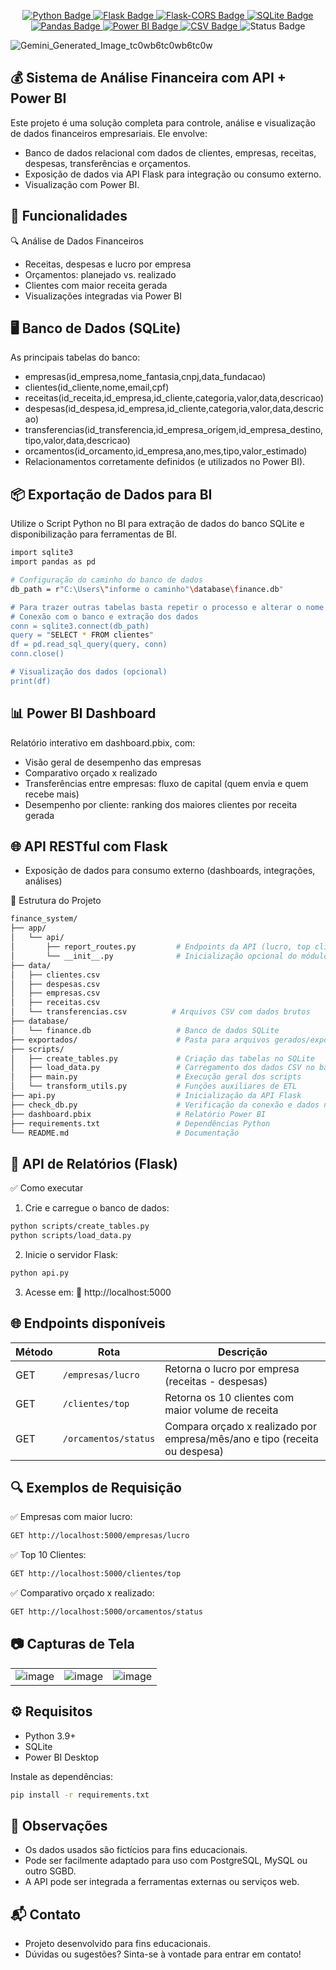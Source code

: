 <p align="center">
  <!-- Linguagem principal -->
  <a href="https://www.python.org/">
    <img src="https://img.shields.io/badge/-Python-3776AB?style=flat-square&logo=python&logoColor=white" alt="Python Badge" />
  </a>

  <!-- Framework web -->
  <a href="https://flask.palletsprojects.com/">
    <img src="https://img.shields.io/badge/-Flask-000000?style=flat-square&logo=flask&logoColor=white" alt="Flask Badge" />
  </a>

  <!-- CORS -->
  <a href="https://flask-cors.readthedocs.io/en/latest/">
    <img src="https://img.shields.io/badge/-Flask--CORS-00A1E0?style=flat-square&logo=flask&logoColor=white" alt="Flask-CORS Badge" />
  </a>

  <!-- Banco de dados -->
  <a href="https://www.sqlite.org/index.html">
    <img src="https://img.shields.io/badge/-SQLite-003B57?style=flat-square&logo=sqlite&logoColor=white" alt="SQLite Badge" />
  </a>

  <!-- Bibliotecas de dados -->
  <a href="https://pandas.pydata.org/">
    <img src="https://img.shields.io/badge/-Pandas-150458?style=flat-square&logo=pandas&logoColor=white" alt="Pandas Badge" />
  </a>

  <!-- Visualização -->
  <a href="https://powerbi.microsoft.com/">
    <img src="https://img.shields.io/badge/-Power%20BI-F2C811?style=flat-square&logo=powerbi&logoColor=black" alt="Power BI Badge" />
  </a>

  <!-- Dados -->
  <a href="https://en.wikipedia.org/wiki/Comma-separated_values">
    <img src="https://img.shields.io/badge/-CSV%20Files-FF8800?style=flat-square&logo=files&logoColor=white" alt="CSV Badge" />
  </a>

  <!-- Status -->
  <img src="https://img.shields.io/badge/status-em%20desenvolvimento-yellow?style=flat-square" alt="Status Badge" />
</p>


![Gemini_Generated_Image_tc0wb6tc0wb6tc0w](https://github.com/user-attachments/assets/a162d751-2eb5-4b20-8a20-64e511b2c687)
## 💰 Sistema de Análise Financeira com API + Power BI

Este projeto é uma solução completa para controle, análise e visualização de dados financeiros empresariais. Ele envolve:

- Banco de dados relacional com dados de clientes, empresas, receitas, despesas, transferências e orçamentos.
- Exposição de dados via API Flask para integração ou consumo externo.
- Visualização com Power BI.

## 🧠 Funcionalidades
🔍 Análise de Dados Financeiros
- Receitas, despesas e lucro por empresa
- Orçamentos: planejado vs. realizado
- Clientes com maior receita gerada
- Visualizações integradas via Power BI

## 🖥️ Banco de Dados (SQLite)
As principais tabelas do banco:

- empresas(id_empresa,nome_fantasia,cnpj,data_fundacao)
- clientes(id_cliente,nome,email,cpf)
- receitas(id_receita,id_empresa,id_cliente,categoria,valor,data,descricao)
- despesas(id_despesa,id_empresa,id_cliente,categoria,valor,data,descricao) 
- transferencias(id_transferencia,id_empresa_origem,id_empresa_destino,tipo,valor,data,descricao)
- orcamentos(id_orcamento,id_empresa,ano,mes,tipo,valor_estimado)
- Relacionamentos corretamente definidos (e utilizados no Power BI).

## 📦 Exportação de Dados para BI
Utilize o Script Python no BI para extração de dados do banco SQLite e disponibilização para ferramentas de BI.
```bash
import sqlite3
import pandas as pd

# Configuração do caminho do banco de dados
db_path = r"C:\Users\"informe o caminho"\database\finance.db"

# Para trazer outras tabelas basta repetir o processo e alterar o nome "clientes" para o nome da tabela que pretende exportar.
# Conexão com o banco e extração dos dados
conn = sqlite3.connect(db_path)
query = "SELECT * FROM clientes" 
df = pd.read_sql_query(query, conn)
conn.close()

# Visualização dos dados (opcional)
print(df)
```

## 📊 Power BI Dashboard
Relatório interativo em dashboard.pbix, com:
- Visão geral de desempenho das empresas
- Comparativo orçado x realizado
- Transferências entre empresas: fluxo de capital (quem envia e quem recebe mais)
- Desempenho por cliente: ranking dos maiores clientes por receita gerada



## 🌐 API RESTful com Flask
- Exposição de dados para consumo externo (dashboards, integrações, análises)

📁 Estrutura do Projeto
```bash
finance_system/
├── app/
│   └── api/
│       ├── report_routes.py         # Endpoints da API (lucro, top clientes, orçamentos)
│       └── __init__.py              # Inicialização opcional do módulo Flask
├── data/
│   ├── clientes.csv
│   ├── despesas.csv
│   ├── empresas.csv
│   ├── receitas.csv
│   └── transferencias.csv          # Arquivos CSV com dados brutos
├── database/
│   └── finance.db                   # Banco de dados SQLite
├── exportados/                      # Pasta para arquivos gerados/exportados
├── scripts/
│   ├── create_tables.py             # Criação das tabelas no SQLite
│   ├── load_data.py                 # Carregamento dos dados CSV no banco
│   ├── main.py                      # Execução geral dos scripts
│   └── transform_utils.py           # Funções auxiliares de ETL
├── api.py                           # Inicialização da API Flask
├── check_db.py                      # Verificação da conexão e dados no DB
├── dashboard.pbix                   # Relatório Power BI
├── requirements.txt                 # Dependências Python
└── README.md                        # Documentação

```

## 🔌 API de Relatórios (Flask)
✅ Como executar
1. Crie e carregue o banco de dados:
```bash
python scripts/create_tables.py
python scripts/load_data.py
```

2. Inicie o servidor Flask:
```bash
python api.py
```

3. Acesse em:
📍 http://localhost:5000

## 🌐 Endpoints disponíveis

| Método | Rota                  | Descrição                                                                                     |
|--------|-----------------------|-----------------------------------------------------------------------------------------------|
| GET    | `/empresas/lucro`     | Retorna o lucro por empresa (receitas - despesas)                                             |
| GET    | `/clientes/top`       | Retorna os 10 clientes com maior volume de receita                                            |
| GET    | `/orcamentos/status`  | Compara orçado x realizado por empresa/mês/ano e tipo (receita ou despesa)                    |

## 🔍 Exemplos de Requisição
✅ Empresas com maior lucro:
```bash
GET http://localhost:5000/empresas/lucro
```
✅ Top 10 Clientes:
```bash
GET http://localhost:5000/clientes/top
```
✅ Comparativo orçado x realizado:
```bash
GET http://localhost:5000/orcamentos/status
```

## 📷 Capturas de Tela
| | | |
|-|-|-|
| ![image](https://github.com/user-attachments/assets/abcfab59-2b99-4c36-9621-0cb3f5764f55) | ![image](https://github.com/user-attachments/assets/43a7d218-9825-4c17-96f9-74dff2e8e7fc) | ![image](https://github.com/user-attachments/assets/50f74c0a-45f9-43ab-a771-68919c6a214b) |


## ⚙️ Requisitos
- Python 3.9+
- SQLite
- Power BI Desktop

Instale as dependências:
```bash
pip install -r requirements.txt
```

## 📌 Observações
- Os dados usados são fictícios para fins educacionais.
- Pode ser facilmente adaptado para uso com PostgreSQL, MySQL ou outro SGBD.
- A API pode ser integrada a ferramentas externas ou serviços web.

## 📬 Contato
- Projeto desenvolvido para fins educacionais.
- Dúvidas ou sugestões? Sinta-se à vontade para entrar em contato!
